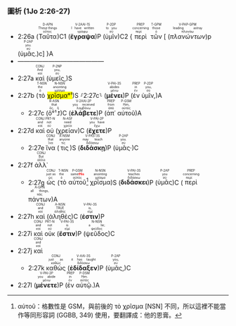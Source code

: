 
### 圖析 (1Jo 2:26-27)

- 2:26a (<RUBY><ruby><ruby>Ταῦτα<rt>οὗτος</rt></ruby><rt>These things</rt></ruby><rt>D-APN</rt></RUBY>)C1 (<RUBY><ruby><ruby><strong>ἔγραψα</strong><rt>γράφω</rt></ruby><rt>I have written</rt></ruby><rt>V-2AAI-1S</rt></RUBY>)P (<RUBY><ruby><ruby>ὑμῖν<rt>σύ</rt></ruby><rt>to you</rt></ruby><rt>P-2DP</rt></RUBY>)C2 {<RUBY><ruby><ruby>περὶ<rt>περί</rt></ruby><rt>concerning</rt></ruby><rt>PREP</rt></RUBY> <RUBY><ruby><ruby>τῶν<rt>ὁ</rt></ruby><rt>those</rt></ruby><rt>T-GPM</rt></RUBY> [ (<RUBY><ruby><ruby><em>πλανώντων</em><rt>πλανάω</rt></ruby><rt>leading astray</rt></ruby><rt>V-PAP-GPM</rt></RUBY>)p (<RUBY><ruby><ruby>ὑμᾶς.<rt>σύ</rt></ruby><rt>you.</rt></ruby><rt>P-2AP</rt></RUBY>)c] }A 
- ——————————————
- 2:27a <RUBY><ruby><ruby>καὶ<rt>καί</rt></ruby><rt>And</rt></ruby><rt>CONJ</rt></RUBY> (<RUBY><ruby><ruby>ὑμεῖς,<rt>σύ</rt></ruby><rt>you,</rt></ruby><rt>P-2NP</rt></RUBY>)S
- 2:27b (<RUBY><ruby><ruby>τὸ<rt>ὁ</rt></ruby><rt>the</rt></ruby><rt>T-NSN</rt></RUBY> <RUBY><ruby><ruby><mark>χρῖσμα°¹</mark><rt>χρῖσμα</rt></ruby><rt>anointing</rt></ruby><rt>N-NSN</rt></RUBY>)S ⸉2:27c⸊ (<RUBY><ruby><ruby><strong>μένει</strong><rt>μένω</rt></ruby><rt>abides</rt></ruby><rt>V-PAI-3S</rt></RUBY>)P (<RUBY><ruby><ruby>ἐν<rt>ἐν</rt></ruby><rt>in</rt></ruby><rt>PREP</rt></RUBY> <RUBY><ruby><ruby>ὑμῖν,<rt>σύ</rt></ruby><rt>you,</rt></ruby><rt>P-2DP</rt></RUBY>)A
	- 2:27c (<RUBY><ruby><ruby>ὃ°¹⮥<rt>ὅς, ἥ</rt></ruby><rt>that</rt></ruby><rt>R-ASN</rt></RUBY>)C (<RUBY><ruby><ruby><strong>ἐλάβετε</strong><rt>λαμβάνω</rt></ruby><rt>you received</rt></ruby><rt>V-2AAI-2P</rt></RUBY>)P (<RUBY><ruby><ruby>ἀπ᾽<rt>ἀπό</rt></ruby><rt>from</rt></ruby><rt>PREP</rt></RUBY> <RUBY><ruby><ruby>αὐτοῦ<rt>αὐτός</rt></ruby><rt>Him,</rt></ruby><rt>P-GSM</rt></RUBY>)A 
- 2:27d <RUBY><ruby><ruby>καὶ<rt>καί</rt></ruby><rt>and</rt></ruby><rt>CONJ</rt></RUBY> <RUBY><ruby><ruby>οὐ<rt>οὐ</rt></ruby><rt>not</rt></ruby><rt>PRT-N</rt></RUBY> (<RUBY><ruby><ruby>χρείαν<rt>χρεία</rt></ruby><rt>need</rt></ruby><rt>N-ASF</rt></RUBY>)C (<RUBY><ruby><ruby><strong>ἔχετε</strong><rt>ἔχω</rt></ruby><rt>you have</rt></ruby><rt>V-PAI-2P</rt></RUBY>)P 
	- 2:27e <RUBY><ruby><ruby>ἵνα<rt>ἵνα</rt></ruby><rt>that</rt></ruby><rt>CONJ</rt></RUBY> (<RUBY><ruby><ruby>τις<rt>τις</rt></ruby><rt>anyone</rt></ruby><rt>X-NSM</rt></RUBY>)S (<RUBY><ruby><ruby><strong>διδάσκῃ</strong><rt>διδάσκω</rt></ruby><rt>may teach</rt></ruby><rt>V-PAS-3S</rt></RUBY>)P (<RUBY><ruby><ruby>ὑμᾶς·<rt>σύ</rt></ruby><rt>you.</rt></ruby><rt>P-2AP</rt></RUBY>)C 
- 2:27f <RUBY><ruby><ruby>ἀλλ᾽<rt>ἀλλά</rt></ruby><rt>But</rt></ruby><rt>CONJ</rt></RUBY> 
	- 2:27g <RUBY><ruby><ruby>ὡς<rt>ὡς</rt></ruby><rt>just as</rt></ruby><rt>CONJ</rt></RUBY> (<RUBY><ruby><ruby>τὸ<rt>ὁ</rt></ruby><rt>the</rt></ruby><rt>T-NSN</rt></RUBY> <RUBY><ruby><ruby>αὐτοῦ<rt>αὐτός</rt></ruby><rt>same<strong><font color='red'>⁞His</font></strong></rt></ruby><rt>P-GSM</rt></RUBY>[^1] <RUBY><ruby><ruby>χρῖσμα<rt>χρῖσμα</rt></ruby><rt>anointing</rt></ruby><rt>N-NSN</rt></RUBY>)S (<RUBY><ruby><ruby><strong>διδάσκει</strong><rt>διδάσκω</rt></ruby><rt>teaches</rt></ruby><rt>V-PAI-3S</rt></RUBY>)P (<RUBY><ruby><ruby>ὑμᾶς<rt>σύ</rt></ruby><rt>you</rt></ruby><rt>P-2AP</rt></RUBY>)C (<RUBY><ruby><ruby>περὶ<rt>περί</rt></ruby><rt>concerning</rt></ruby><rt>PREP</rt></RUBY> <RUBY><ruby><ruby>πάντων<rt>πᾶς</rt></ruby><rt>all things,</rt></ruby><rt>A-GPN</rt></RUBY>)A 
- 2:27h <RUBY><ruby><ruby>καὶ<rt>καί</rt></ruby><rt>and</rt></ruby><rt>CONJ</rt></RUBY> (<RUBY><ruby><ruby>ἀληθές<rt>ἀληθής</rt></ruby><rt>TRUE</rt></ruby><rt>A-NSN</rt></RUBY>)C (<RUBY><ruby><ruby><strong>ἐστιν</strong><rt>εἰμί</rt></ruby><rt>is,</rt></ruby><rt>V-PAI-3S</rt></RUBY>)P 
- 2:27i <RUBY><ruby><ruby>καὶ<rt>καί</rt></ruby><rt>and</rt></ruby><rt>CONJ</rt></RUBY> <RUBY><ruby><ruby>οὐκ<rt>οὐ</rt></ruby><rt>not</rt></ruby><rt>PRT-N</rt></RUBY> (<RUBY><ruby><ruby><strong>ἔστιν</strong><rt>εἰμί</rt></ruby><rt>is</rt></ruby><rt>V-PAI-3S</rt></RUBY>)P (<RUBY><ruby><ruby>ψεῦδος<rt>ψεῦδος</rt></ruby><rt>a lie;</rt></ruby><rt>N-NSN</rt></RUBY>)C 
- 2:27j <RUBY><ruby><ruby>καὶ<rt>καί</rt></ruby><rt>and</rt></ruby><rt>CONJ</rt></RUBY> 
	- 2:27k <RUBY><ruby><ruby>καθὼς<rt>καθώς</rt></ruby><rt>just as</rt></ruby><rt>CONJ</rt></RUBY> (<RUBY><ruby><ruby><strong>ἐδίδαξεν</strong><rt>διδάσκω</rt></ruby><rt>it has taught</rt></ruby><rt>V-AAI-3S</rt></RUBY>)P (<RUBY><ruby><ruby>ὑμᾶς,<rt>σύ</rt></ruby><rt>you,</rt></ruby><rt>P-2AP</rt></RUBY>)C
- 2:27l (<RUBY><ruby><ruby><strong>μένετε</strong><rt>μένω</rt></ruby><rt>you abide</rt></ruby><rt>V-PAI-2P</rt></RUBY>)P (<RUBY><ruby><ruby>ἐν<rt>ἐν</rt></ruby><rt>in</rt></ruby><rt>PREP</rt></RUBY> <RUBY><ruby><ruby>αὐτῷ.<rt>αὐτός</rt></ruby><rt>Him.</rt></ruby><rt>P-DSM</rt></RUBY>)A

[^1]: αὐτοῦ：格數性是 GSM，與前後的 τὸ χρῖσμα [NSN] 不同，所以這裡不能當作等同形容詞 (GGBB, 349) 使用，要翻譯成：他的恩膏。